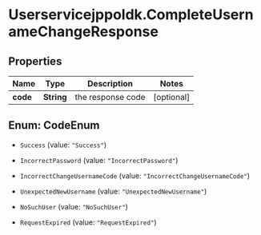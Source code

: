 # Userservicejppoldk.CompleteUsernameChangeResponse

## Properties
Name | Type | Description | Notes
------------ | ------------- | ------------- | -------------
**code** | **String** | the response code | [optional] 


<a name="CodeEnum"></a>
## Enum: CodeEnum


* `Success` (value: `"Success"`)

* `IncorrectPassword` (value: `"IncorrectPassword"`)

* `IncorrectChangeUsernameCode` (value: `"IncorrectChangeUsernameCode"`)

* `UnexpectedNewUsername` (value: `"UnexpectedNewUsername"`)

* `NoSuchUser` (value: `"NoSuchUser"`)

* `RequestExpired` (value: `"RequestExpired"`)




